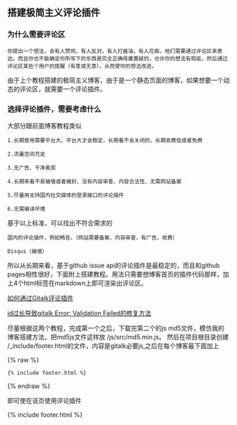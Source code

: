 ## 搭建极简主义评论插件

### 为什么需要评论区

    你提出一个想法，会有人赞同，有人反对，有人打酱油，有人花痴，他们需要通过评论区来表达。而且你也不能确定你所写下的东西是完全正确毋庸置疑的，也许你的想法有瑕疵，然后通过评论区某些个用户的提醒（有意或无意），从而使你的想法改进。

由于上个教程搭建的极简主义博客，由于是一个静态页面的博客，如果想要一个动态的评论区，就需要一个评论插件。

### 选择评论插件，需要考虑什么

大部分跟前面博客教程类似

    1.长期使用需要平台大，平台大才会稳定，长期看不会关闭的，长期收费低或者免费

    2.流量空间充足

    3.无广告、干净美观

    4.长期来看不易被墙或者被封、没有内容审查、内容合法性、无需网站备案

    5.尽量用支持国内社交媒体的登录接口的评论插件

    6.无需编译环境

基于以上标准，可以找出不符合需求的

    国内的评论插件，例如畅言。（网站需要备案，内容审查，有广告，收费）

    Disqus（被墙）

所以从长期来看，基于github issue api的评论插件是最稳定的，而且和github pages相性很好，下面附上搭建教程。用法只需要想博客首页的插件代码那样，加上4个html标签在markdown上即可渲染出评论区。

[如何通过Gitalk评论插件](https://segmentfault.com/a/1190000019295776)

[id过长导致gitalk Error: Validation Failed的修复方法](https://blog.csdn.net/death05/article/details/83618887)

尽量根据这两个教程，完成第一个之后，下载完第二个的js md5文件，模仿我的博客搭建方法，把md5js文件这样放 /js/src/md5.min.js。 然后在项目根目录创建 /_include/footer.html的文件，内容是gitalk必要js,之后在每个博客最下面加上

{% raw %}
```
{% include footer.html %}
```
{% endraw %}

即可使在该页使用评论插件

{% include footer.html %}
